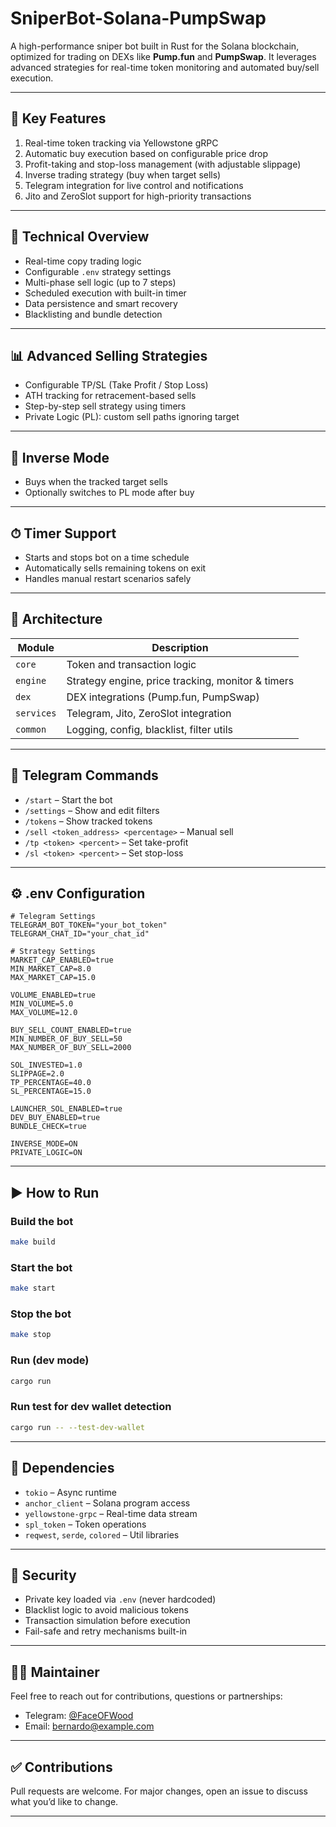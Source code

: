 
# SniperBot-Solana-PumpSwap

A high-performance sniper bot built in Rust for the Solana blockchain, optimized for trading on DEXs like **Pump.fun** and **PumpSwap**. It leverages advanced strategies for real-time token monitoring and automated buy/sell execution.

---

## 🔧 Key Features

1. Real-time token tracking via Yellowstone gRPC
2. Automatic buy execution based on configurable price drop
3. Profit-taking and stop-loss management (with adjustable slippage)
4. Inverse trading strategy (buy when target sells)
5. Telegram integration for live control and notifications
6. Jito and ZeroSlot support for high-priority transactions

---

## 🧠 Technical Overview

- Real-time copy trading logic
- Configurable `.env` strategy settings
- Multi-phase sell logic (up to 7 steps)
- Scheduled execution with built-in timer
- Data persistence and smart recovery
- Blacklisting and bundle detection

---

## 📊 Advanced Selling Strategies

- Configurable TP/SL (Take Profit / Stop Loss)
- ATH tracking for retracement-based sells
- Step-by-step sell strategy using timers
- Private Logic (PL): custom sell paths ignoring target

---

## 🔁 Inverse Mode

- Buys when the tracked target sells
- Optionally switches to PL mode after buy

---

## ⏱ Timer Support

- Starts and stops bot on a time schedule
- Automatically sells remaining tokens on exit
- Handles manual restart scenarios safely

---

## 🧩 Architecture

| Module       | Description                                              |
|--------------|----------------------------------------------------------|
| `core`       | Token and transaction logic                              |
| `engine`     | Strategy engine, price tracking, monitor & timers        |
| `dex`        | DEX integrations (Pump.fun, PumpSwap)                    |
| `services`   | Telegram, Jito, ZeroSlot integration                     |
| `common`     | Logging, config, blacklist, filter utils                 |

---

## 💬 Telegram Commands

- `/start` – Start the bot
- `/settings` – Show and edit filters
- `/tokens` – Show tracked tokens
- `/sell <token_address> <percentage>` – Manual sell
- `/tp <token> <percent>` – Set take-profit
- `/sl <token> <percent>` – Set stop-loss

---

## ⚙️ .env Configuration

```env
# Telegram Settings
TELEGRAM_BOT_TOKEN="your_bot_token"
TELEGRAM_CHAT_ID="your_chat_id"

# Strategy Settings
MARKET_CAP_ENABLED=true
MIN_MARKET_CAP=8.0
MAX_MARKET_CAP=15.0

VOLUME_ENABLED=true
MIN_VOLUME=5.0
MAX_VOLUME=12.0

BUY_SELL_COUNT_ENABLED=true
MIN_NUMBER_OF_BUY_SELL=50
MAX_NUMBER_OF_BUY_SELL=2000

SOL_INVESTED=1.0
SLIPPAGE=2.0
TP_PERCENTAGE=40.0
SL_PERCENTAGE=15.0

LAUNCHER_SOL_ENABLED=true
DEV_BUY_ENABLED=true
BUNDLE_CHECK=true

INVERSE_MODE=ON
PRIVATE_LOGIC=ON
```

---

## ▶️ How to Run

### Build the bot

```bash
make build
```

### Start the bot

```bash
make start
```

### Stop the bot

```bash
make stop
```

### Run (dev mode)

```bash
cargo run
```

### Run test for dev wallet detection

```bash
cargo run -- --test-dev-wallet
```

---

## 🧱 Dependencies

- `tokio` – Async runtime
- `anchor_client` – Solana program access
- `yellowstone-grpc` – Real-time data stream
- `spl_token` – Token operations
- `reqwest`, `serde`, `colored` – Util libraries

---

## 🔐 Security

- Private key loaded via `.env` (never hardcoded)
- Blacklist logic to avoid malicious tokens
- Transaction simulation before execution
- Fail-safe and retry mechanisms built-in

---

## 🧑‍💻 Maintainer

Feel free to reach out for contributions, questions or partnerships:

- Telegram: [@FaceOFWood](https://t.me/FaceOFWood)
- Email: [bernardo@example.com](mailto:bernardo@example.com)

---

## ✅ Contributions

Pull requests are welcome. For major changes, open an issue to discuss what you’d like to change.

---

